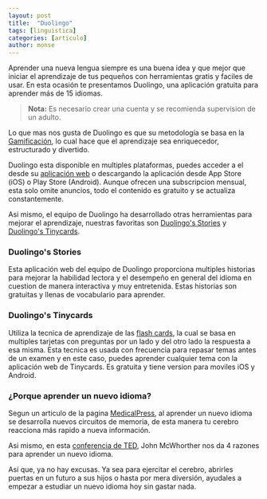 ```yaml
---
layout: post
title:  "Duolingo"
tags: [linguistica]
categories: [articulo]
author: monse
---
```

Aprender una nueva lengua siempre es una buena idea y que mejor que iniciar el aprendizaje de tus pequeños con herramientas gratis y faciles de usar. En esta ocasión te presentamos Duolingo, una aplicación gratuita para aprender más de 15 idiomas.
> **Nota:** Es necesario crear una cuenta y se recomienda supervision de un adulto.

Lo que mas nos gusta de Duolingo es que su metodología se basa en la [Gamificación](https://conceptodefinicion.de/gamificacion/), lo cual hace que el aprendizaje sea enriquecedor, estructurado y divertido. 

Duolingo esta disponible en multiples plataformas, puedes acceder a el desde su [aplicación web](https://www.duolingo.com/) o descargando la aplicación desde App Store (iOS) o Play Store (Android). Aunque ofrecen una subscripcion mensual, esta solo omite anuncios, todo el contenido es gratuito y se actualiza constantemente.

Asi mismo, el equipo de Duolingo ha desarrollado otras herramientas para mejorar el aprendizaje, nuestras favoritas son [Duolingo's Stories](https://stories.duolingo.com/) y [Duolingo's Tinycards](https://tinycards.duolingo.com/).

### Duolingo's Stories
Esta aplicación web del equipo de Duolingo proporciona multiples historias para mejorar la habilidad lectora y el desempeño en general del idioma en cuestion de manera interactiva y muy entretenida. Estas historias son gratuitas y llenas de vocabulario para aprender.

### Duolingo's Tinycards
Utiliza la tecnica de aprendizaje de las [flash cards](https://es.wikipedia.org/wiki/Flash_cards), la cual se basa en multiples tarjetas con preguntas por un lado y del otro lado la respuesta a esa misma. Esta tecnica es usada con frecuencia para repasar temas antes de un examen y en este caso, puedes aprender cualquier tema con la aplicación web de Tinycards. Es gratuita y tiene version para moviles iOS y Android.

### ¿Porque aprender un nuevo idioma?
Segun un articulo de la pagina [MedicalPress](https://www.medicalpress.es/idiomas-aprendizaje-aumenta-plasticidad-cerebral-y-la-capacidad-de-codificar-informacion-nueva/), al aprender un nuevo idioma se desarrolla nuevos circuitos de memoria, de esta manera tu cerebro reacciona más rapido a nueva información.

Asi mismo, en esta [conferencia de TED](https://www.ted.com/talks/john_mcwhorter_4_reasons_to_learn_a_new_language), John McWhorther nos da 4 razones para aprender un nuevo idioma.

Así que, ya no hay excusas. Ya sea para ejercitar el cerebro, abrirles puertas en un futuro a sus hijos o hasta por mera diversión, ayudales a empezar a estudiar un nuevo idioma hoy sin gastar nada.